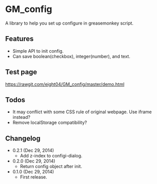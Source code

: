 GM_config
=========
A library to help you set up configure in greasemonkey script.

Features
--------
* Simple API to init config.
* Can save boolean(checkbox), integer(number), and text.

Test page
---------
https://rawgit.com/eight04/GM_config/master/demo.html

Todos
-----
* It may conflict with some CSS rule of original webpage. Use iframe instead?
* Remove localStorage compatibility?

Changelog
---------
* 0.2.1 (Dec 29, 2014)
	- Add z-index to configi-dialog.
* 0.2.0 (Dec 29, 2014)
	- Return config object after init.
* 0.1.0 (Dec 29, 2014)
	- First release.
